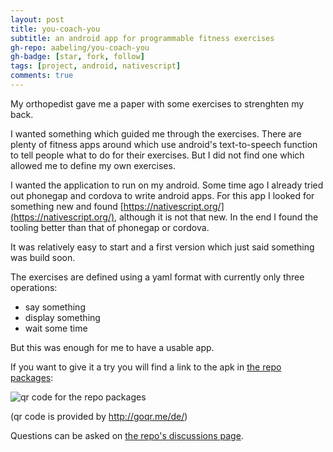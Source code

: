 ```yaml
---
layout: post
title: you-coach-you
subtitle: an android app for programmable fitness exercises
gh-repo: aabeling/you-coach-you
gh-badge: [star, fork, follow]
tags: [project, android, nativescript]
comments: true
---
```


My orthopedist gave me a paper with some exercises to strenghten my back.    

I wanted something which guided me through the exercises. There are plenty of fitness apps around which use android's text-to-speech function to tell people what to do for their exercises. But I did not find one which allowed me to define my own exercises.

I wanted the application to run on my android. Some time ago I already tried out phonegap and cordova to write android apps. For this app I looked for something new and found [https://nativescript.org/](https://nativescript.org/), although it is not that new. In the end I found the tooling better than that of phonegap or cordova.

It was relatively easy to start and a first version which just said something was build soon.

The exercises are defined using a yaml format with currently only three operations:
* say something
* display something
* wait some time

But this was enough for me to have a usable app.

If you want to give it a try you will find a link to the apk in
[the repo packages](https://github.com/aabeling/you-coach-you/packages/551990):

![qr code for the repo packages](http://api.qrserver.com/v1/create-qr-code/?color=000000&bgcolor=FFFFFF&data=https%3A%2F%2Fgithub.com%2Faabeling%2Fyou-coach-you%2Fpackages%2F551990&qzone=1&margin=0&size=200x200&ecc=L "repo packages")

(qr code is provided by http://goqr.me/de/)

Questions can be asked on [the repo's discussions page](https://github.com/aabeling/you-coach-you/discussions).

